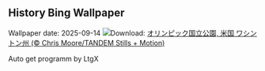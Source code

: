 ## History Bing Wallpaper
Wallpaper date: 2025-09-14
![](https://www.bing.com/th?id=OHR.HohWaterfall_JA-JP8707934931_UHD.jpg&w=1000)Download: [オリンピック国立公園, 米国 ワシントン州 (© Chris Moore/TANDEM Stills + Motion)](https://www.bing.com/th?id=OHR.HohWaterfall_JA-JP8707934931_UHD.jpg)

Auto get programm by LtgX
